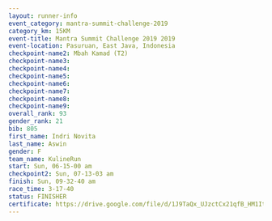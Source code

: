 ```yaml
---
layout: runner-info 
event_category: mantra-summit-challenge-2019 
category_km: 15KM 
event-title: Mantra Summit Challenge 2019 2019 
event-location: Pasuruan, East Java, Indonesia 
checkpoint-name2: Mbah Kamad (T2) 
checkpoint-name3: 
checkpoint-name4: 
checkpoint-name5: 
checkpoint-name6: 
checkpoint-name7: 
checkpoint-name8: 
checkpoint-name9: 
overall_rank: 93
gender_rank: 21
bib: 805
first_name: Indri Novita
last_name: Aswin
gender: F
team_name: KulineRun
start: Sun, 06-15-00 am
checkpoint2: Sun, 07-13-03 am
finish: Sun, 09-32-40 am
race_time: 3-17-40
status: FINISHER
certificate: https://drive.google.com/file/d/1J9TaQx_UJzctCx21qfB_HM1ItxQtEpT8/view?usp=sharing
---
```


